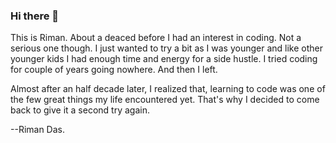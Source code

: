 ### Hi there 👋

This is Riman. About a deaced before I had an interest in coding. Not a serious one though. I just wanted to try a bit as I was younger and like other younger kids I had enough time and energy for a side hustle. I tried coding for couple of years going nowhere. And then I left. 

Almost after an half decade later, I realized that, learning to code was one of the few great things my life encountered yet. That's why I decided to come back to give it a second try again.

--Riman Das.

<!--
**rimanz/rimanz** is a ✨ _special_ ✨ repository because its `README.md` (this file) appears on your GitHub profile.

Here are some ideas to get you started:

- 🔭 I’m currently working on ...
- 🌱 I’m currently learning ...
- 👯 I’m looking to collaborate on ...
- 🤔 I’m looking for help with ...
- 💬 Ask me about ...
- 📫 How to reach me: ...
- 😄 Pronouns: ...
- ⚡ Fun fact: ...
-->
